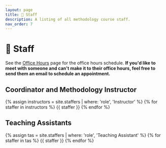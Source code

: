 ```yaml
---
layout: page
title: 🙋 Staff
description: A listing of all methodology course staff.
nav_order: 7
---
```


# 🙋 Staff

See the [Office Hours](../office-hours) page for the office hours schedule. **If you'd like to meet with someone and can't make it to their office hours, feel free to send them an email to schedule an appointment.**

## Coordinator and Methodology Instructor

{% assign instructors = site.staffers | where: 'role', 'Instructor' %}
{% for staffer in instructors %}
{{ staffer }}
{% endfor %}


## Teaching Assistants

{% assign tas = site.staffers | where: 'role', 'Teaching Assistant' %}
{% for staffer in tas %}
{{ staffer }}
{% endfor %}
